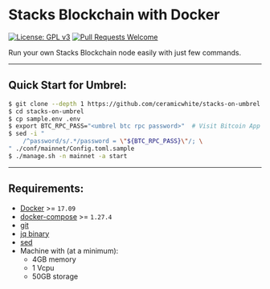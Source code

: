 # Stacks Blockchain with Docker

[![License: GPL v3](https://img.shields.io/badge/License-GPLv3-blue.svg)](https://www.gnu.org/licenses/gpl-3.0)
[![Pull Requests Welcome](https://img.shields.io/badge/PRs-welcome-brightgreen.svg?style=flat)](http://makeapullrequest.com)

Run your own Stacks Blockchain node easily with just few commands.

---

## **Quick Start for Umbrel:**

```bash
$ git clone --depth 1 https://github.com/ceramicwhite/stacks-on-umbrel.git
$ cd stacks-on-umbrel
$ cp sample.env .env
$ export BTC_RPC_PASS="<umbrel btc rpc password>"  # Visit Bitcoin App on Umbrel and click "+ Connect" for RPC Password 
$ sed -i "
    /^password/s/.*/password = \"${BTC_RPC_PASS}\"/; \
" ./conf/mainnet/Config.toml.sample
$ ./manage.sh -n mainnet -a start
```

---

## **Requirements:**

- [Docker](https://docs.docker.com/get-docker/) >= `17.09`
- [docker-compose](https://github.com/docker/compose/releases/) >= `1.27.4`
- [git](https://git-scm.com/downloads)
- [jq binary](https://stedolan.github.io/jq/download/)
- [sed](https://www.gnu.org/software/sed/)
- Machine with (at a minimum):
  - 4GB memory
  - 1 Vcpu
  - 50GB storage
